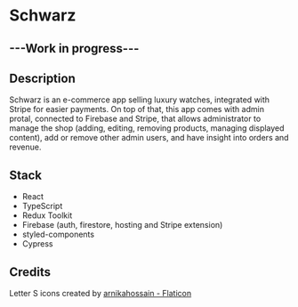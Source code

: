 # **Schwarz**

## ---Work in progress---

## Description

Schwarz is an e-commerce app selling luxury watches, integrated with Stripe for easier payments. On top of that, this app comes with admin protal, connected to Firebase and Stripe, that allows administrator to manage the shop (adding, editing, removing products, managing displayed content), add or remove other admin users, and have insight into orders and revenue.

## Stack

- React
- TypeScript
- Redux Toolkit
- Firebase (auth, firestore, hosting and Stripe extension)
- styled-components
- Cypress

## Credits

Letter S icons created by [arnikahossain - Flaticon](https://www.flaticon.com/free-icons/letter-s)
